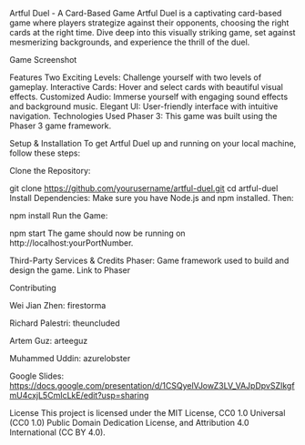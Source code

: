 Artful Duel - A Card-Based Game
Artful Duel is a captivating card-based game where players strategize against their opponents, choosing the right cards at the right time. Dive deep into this visually striking game, set against mesmerizing backgrounds, and experience the thrill of the duel.

Game Screenshot

Features
Two Exciting Levels: Challenge yourself with two levels of gameplay.
Interactive Cards: Hover and select cards with beautiful visual effects.
Customized Audio: Immerse yourself with engaging sound effects and background music.
Elegant UI: User-friendly interface with intuitive navigation.
Technologies Used
Phaser 3: This game was built using the Phaser 3 game framework.

Setup & Installation
To get Artful Duel up and running on your local machine, follow these steps:

Clone the Repository:

git clone https://github.com/yourusername/artful-duel.git
cd artful-duel
Install Dependencies:
Make sure you have Node.js and npm installed. Then:


npm install
Run the Game:


npm start
The game should now be running on http://localhost:yourPortNumber.

Third-Party Services & Credits
Phaser: Game framework used to build and design the game. Link to Phaser

Contributing

Wei Jian Zhen: firestorma

Richard Palestri: theuncluded

Artem Guz: arteeguz

Muhammed Uddin: azurelobster

Google Slides:
https://docs.google.com/presentation/d/1CSQyelVJowZ3LV_VAJpDpvSZIkgfmU4cxjL5CmIcLkE/edit?usp=sharing

License
This project is licensed under the MIT License, CC0 1.0 Universal (CC0 1.0)
Public Domain Dedication License, and Attribution 4.0 International (CC BY 4.0).
